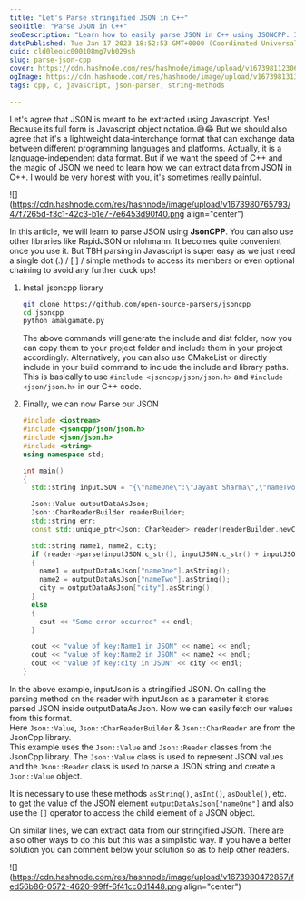 ```yaml
---
title: "Let's Parse stringified JSON in C++"
seoTitle: "Parse JSON in C++"
seoDescription: "Learn how to easily parse JSON in C++ using JSONCPP. In this blog post, we walk you through the process of using this powerful library to parse JSON data."
datePublished: Tue Jan 17 2023 18:52:53 GMT+0000 (Coordinated Universal Time)
cuid: cld0leoic000108mg7vb029sh
slug: parse-json-cpp
cover: https://cdn.hashnode.com/res/hashnode/image/upload/v1673981123060/750a6ebc-d3ea-4455-bbba-de6d284275af.png
ogImage: https://cdn.hashnode.com/res/hashnode/image/upload/v1673981313108/5977a48d-1ca7-4769-8109-606ed916464a.png
tags: cpp, c, javascript, json-parser, string-methods

---
```


Let's agree that JSON is meant to be extracted using Javascript. Yes! Because its full form is Javascript object notation.😅😂 But we should also agree that it's a lightweight data-interchange format that can exchange data between different programming languages and platforms. Actually, it is a language-independent data format. But if we want the speed of C++ and the magic of JSON we need to learn how we can extract data from JSON in C++. I would be very honest with you, it's sometimes really painful.

![](https://cdn.hashnode.com/res/hashnode/image/upload/v1673980765793/47f7265d-f3c1-42c3-b1e7-7e6453d90f40.png align="center")

In this article, we will learn to parse JSON using **JsonCPP**. You can also use other libraries like RapidJSON or nlohmann. It becomes quite convenient once you use it. But TBH parsing in Javascript is super easy as we just need a single dot (.) / \[ \] / simple methods to access its members or even optional chaining to avoid any further duck ups!

1. Install jsoncpp library
    
    ```bash
    git clone https://github.com/open-source-parsers/jsoncpp
    cd jsoncpp
    python amalgamate.py
    ```
    
    The above commands will generate the include and dist folder, now you can copy them to your project folder and include them in your project accordingly. Alternatively, you can also use CMakeList or directly include in your build command to include the include and library paths. This is basically to use `#include <jsoncpp/json/json.h>` and `#include <json/json.h>` in our C++ code.
    
2. Finally, we can now Parse our JSON
    
    ```cpp
    #include <iostream>
    #include <jsoncpp/json/json.h>
    #include <json/json.h>
    #include <string>
    using namespace std;
    
    int main()
    {
      std::string inputJSON = "{\"nameOne\":\"Jayant Sharma\",\"nameTwo\":Jyoti Verma,\"city\":\"New York\"}";
    
      Json::Value outputDataAsJson;
      Json::CharReaderBuilder readerBuilder;
      std::string err;
      const std::unique_ptr<Json::CharReader> reader(readerBuilder.newCharReader());
    
      std::string name1, name2, city;
      if (reader->parse(inputJSON.c_str(), inputJSON.c_str() + inputJSON.length(), &outputDataAsJson, &err))
      {
        name1 = outputDataAsJson["nameOne"].asString();
        name2 = outputDataAsJson["nameTwo"].asString();
        city = outputDataAsJson["city"].asString();
      }
      else
      {
        cout << "Some error occurred" << endl;
      }
    
      cout << "value of key:Name1 in JSON" << name1 << endl;
      cout << "value of key:Name2 in JSON" << name2 << endl;
      cout << "value of key:city in JSON" << city << endl;
    }
    ```
    

In the above example, inputJson is a stringified JSON. On calling the parsing method on the reader with inputJson as a parameter it stores parsed JSON inside outputDataAsJson. Now we can easily fetch our values from this format.  
Here `Json::Value`, `Json::CharReaderBuilder` & `Json::CharReader` are from the JsonCpp library.  
This example uses the `Json::Value` and `Json::Reader` classes from the JsonCpp library. The `Json::Value` class is used to represent JSON values and the `Json::Reader` class is used to parse a JSON string and create a `Json::Value` object.

It is necessary to use these methods `asString()`, `asInt()`, `asDouble()`, etc. to get the value of the JSON element `outputDataAsJson["nameOne"]` and also use the `[]` operator to access the child element of a JSON object.

On similar lines, we can extract data from our stringified JSON. There are also other ways to do this but this was a simplistic way. If you have a better solution you can comment below your solution so as to help other readers.

![](https://cdn.hashnode.com/res/hashnode/image/upload/v1673980472857/fed56b86-0572-4620-99ff-6f41cc0d1448.png align="center")